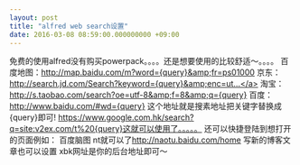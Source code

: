 ```yaml
---
layout: post
title: "alfred web search设置"
date: 2016-03-08 08:59:00.000000000 +09:00
---
```


免费的使用alfred没有购买powerpack。。。。还是想要使用的比较舒适～。。。。
百度地图：<a href="http://map.baidu.com/m?word={query}&amp;fr=ps01000">http://map.baidu.com/m?word={query}&amp;fr=ps01000</a>
京东：<a href="http://search.jd.com/Search?keyword={query}&amp;enc=utf-8">http://search.jd.com/Search?keyword={query}&amp;enc=ut...</a>
淘宝：http://s.taobao.com/search?oe=utf-8&amp;f=8&amp;q={query}
百度：<a href="http://www.baidu.com/#wd={query}%20">
http://www.baidu.com/#wd={query}</a>
这个地址就是搜素地址把关键字替换成{query}即可!
https://www.google.com.hk/search?q=site:v2ex.com/t%20{query}这就可以使用了。。。。。
还可以快捷登陆到想打开的页面例如：
百度脑图 nt就可以了<a href="http://naotu.baidu.com/home">http://naotu.baidu.com/home</a>
写新的博客文章也可以设置 xbk网址是你的后台地址即可～

